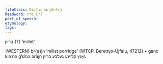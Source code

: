 ```yaml
---
fileClass: DictionaryEntry
headword: ברײַן [?]
part_of_speech: 
etymology: 
tags: 
---
```

ברײַן {?}
'millet'

{WESTERN}
br{a}jn 'millet porridge' {WTCP, Berettyó-Újfalu, 47212}
	•	ganc klaˑnə gʲɛlbə bràjn גאַנץ קליינע געלבע ברײַן
